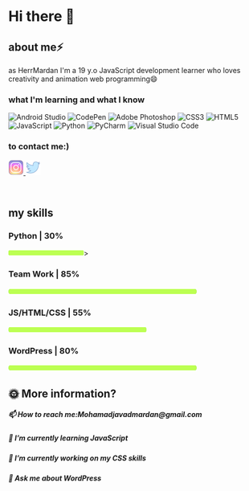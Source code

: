 # Hi there 👋
<h2>
  about me⚡
  </h2>
  <p> as HerrMardan I'm a 19 y.o JavaScript development learner who loves creativity and animation web programming😄 </p>

<h3>what I'm learning and what I know</h3>

![Android Studio](https://img.shields.io/badge/Android%20Studio-3DDC84.svg?style=for-the-badge&logo=android-studio&logoColor=white) ![CodePen](https://img.shields.io/badge/CodePen-white?style=for-the-badge&logo=codepen&logoColor=black) ![Adobe Photoshop](https://img.shields.io/badge/adobe%20photoshop-%2331A8FF.svg?style=for-the-badge&logo=adobe%20photoshop&logoColor=white) ![CSS3](https://img.shields.io/badge/css3-%231572B6.svg?style=for-the-badge&logo=css3&logoColor=white) ![HTML5](https://img.shields.io/badge/html5-%23E34F26.svg?style=for-the-badge&logo=html5&logoColor=white) ![JavaScript](https://img.shields.io/badge/javascript-%23323330.svg?style=for-the-badge&logo=javascript&logoColor=%23F7DF1E) ![Python](https://img.shields.io/badge/python-3670A0?style=for-the-badge&logo=python&logoColor=ffdd54) ![PyCharm](https://img.shields.io/badge/pycharm-143?style=for-the-badge&logo=pycharm&logoColor=black&color=black&labelColor=green) ![Visual Studio Code](https://img.shields.io/badge/Visual%20Studio%20Code-0078d7.svg?style=for-the-badge&logo=visual-studio-code&logoColor=white)



<h3>to contact me:)</h3>
<p align = "left">
 <a href="https://instagram.com/javad-mrdan">
    <img src="https://github.com/imrrobat/imrrobat/blob/main/images/instagram.png?raw=true" alt="github.com/HerrMardan">
</a>
  <a href="">
    <img src="https://github.com/imrrobat/imrrobat/blob/main/images/twitter.png?raw=true" margin-left = "10px">
  </a>
  </p>
  <br>
  <h2>my skills</h2>
  <h3> Python | 30% </h3> ><img align="left" src="https://raw.githubusercontent.com/imrrobat/imrrobat/main/images/bar.png" width="150px" height="16px">
  <br>
  <h3> Team Work | 85% </h3><img align="left" src="https://raw.githubusercontent.com/imrrobat/imrrobat/main/images/bar.png" width="375px" height="16px">
  <br>
  <h3> JS/HTML/CSS | 55% </h3><img align="left" src="https://raw.githubusercontent.com/imrrobat/imrrobat/main/images/bar.png" width="275px" height="16px">
  <br>
  <h3 >WordPress | 80% </h3><img align="left" src="https://raw.githubusercontent.com/imrrobat/imrrobat/main/images/bar.png" width="375px" height="16px">
  <br>
  <h2>🌞 More information? </h2>
<h5>📫 How to reach me:Mohamadjavadmardan@gmail.com</h5>
<h5>🌱 I’m currently learning JavaScript</h5>
<h5>🔭 I’m currently working on my CSS skills</h5>
<h5>💬 Ask me about WordPress</p></h5>
 
<!--
**HerrMardan/HerrMardan** is a ✨ _special_ ✨ repository because its `README.md` (this file) appears on your GitHub profile.

Here are some ideas to get you started:

- 🔭 I’m currently working on ...
- 🌱 I’m currently learning ...
- 👯 I’m looking to collaborate on ...
- 🤔 I’m looking for help with ...
- 💬 Ask me about ...
- 📫 How to reach me: ...
- 😄 Pronouns: ...
- ⚡ Fun fact: ...
-->
